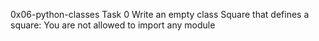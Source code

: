 0x06-python-classes
	Task 0 Write an empty class Square that defines a square:
		You are not allowed to import any module

